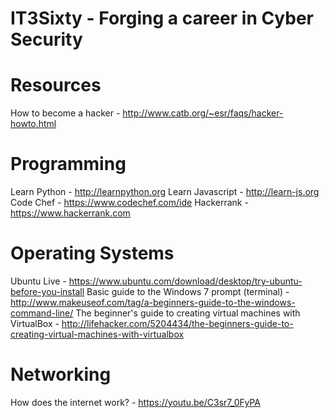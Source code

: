# IT3Sixty - Forging a career in Cyber Security
Resources
=========
How to become a hacker - http://www.catb.org/~esr/faqs/hacker-howto.html

Programming
===========
Learn Python - http://learnpython.org
Learn Javascript - http://learn-js.org
Code Chef - https://www.codechef.com/ide
Hackerrank - https://www.hackerrank.com

Operating Systems
=================
Ubuntu Live - https://www.ubuntu.com/download/desktop/try-ubuntu-before-you-install
Basic guide to the Windows 7 prompt (terminal) - http://www.makeuseof.com/tag/a-beginners-guide-to-the-windows-command-line/
The beginner's guide to creating virtual machines with VirtualBox - http://lifehacker.com/5204434/the-beginners-guide-to-creating-virtual-machines-with-virtualbox

Networking
==========
How does the internet work? - https://youtu.be/C3sr7_0FyPA
